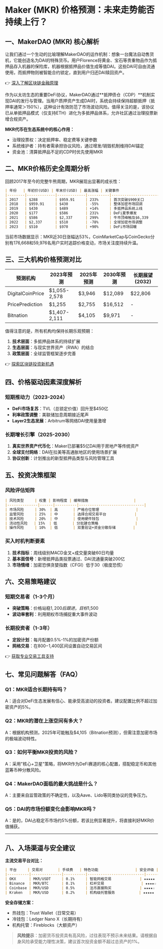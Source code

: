 # Maker (MKR) 价格预测：未来走势能否持续上行？

## 一、MakerDAO (MKR) 核心解析

让我们通过一个生动的比喻理解MakerDAO的运作机制：想象一台魔法自动售货机，它能创造名为DAI的特殊货币。用户Florence将黄金、宝石等贵重物品作为抵押品存入机器的保险库，机器根据抵押品价值生成等值DAI。这些DAI可自由流通使用，而抵押物则被智能合约锁定，直到用户归还DAI赎回资产。

👉 [深入了解区块链金融原理](https://bit.ly/okx_welcome)

作为以太坊生态的重要DeFi协议，MakerDAO通过**抵押债仓（CDP）**机制实现DAI的发行与管理。当用户质押资产生成DAI时，系统会持续保持超额抵押（抵押率通常＞150%），这种设计有效防范了市场波动风险。值得关注的是，该协议已从单抵押品模式（仅支持ETH）进化为多抵押品体系，允许社区通过治理投票新增合规资产。

**MKR代币在生态系统中的核心作用：**
- 治理投票权：决定抵押率、稳定费等关键参数
- 系统维护者：持有者需承担协议风险，通过增发/销毁机制维持DAI锚定
- 资金池：清算抵押品不足的CDP时优先使用MKR

## 二、MKR价格历史全周期分析

回顾2017年至今的完整牛熊周期，MKR展现出显著的成长性：
```markdown
| 年份   | 年初价(USD) | 年末价(USD) | 最高涨幅 | 关键事件                         |
|--------|-------------|-------------|----------|----------------------------------|
| 2017   | $288        | $959.91     | 233%     | 首次突破$900关口                 |
| 2018   | $959.91     | $430        | -55%     | 整体加密市场回调                 |
| 2019   | $430        | $489        | +14%     | 多抵押品系统上线                 |
| 2020   | $177        | $586        | 231%     | DeFi夏季爆发                     |
| 2021   | $586        | $2,337      | 299%     | 牛市顶峰触及$6,339               |
| 2022   | $2,337      | $510        | -78%     | 全球加密市场调整                 |
| 2023   | $510        | $970        | +90%     | DeFi市场回暖                     |
```

当前市场数据显示：MKR近30日涨幅达53%，CoinMarketCap与CoinGecko分别有176,668和59,976名用户实时追踪价格变动，市场关注度持续升温。

## 三、三大机构价格预测对比

| 预测机构        | 2023年预测 | 2025年预测 | 2030年预测 | 长期展望(2032) |
|-----------------|------------|------------|------------|----------------|
| DigitalCoinPrice| $1,055-2,578| $3,946     | $12,089    | $22,806        |
| PricePrediction | $1,255     | $2,755     | $16,512    | -              |
| Bitnation       | $1,407-2,111| $4,105     | $9,971     | -              |

值得注意的是，所有机构均保持长期乐观预期：
1. **技术层面**：多抵押品体系的持续扩展
2. **生态层面**：与现实世界资产（RWA）的结合
3. **政策层面**：全球监管框架逐步完善

👉 [探索区块链投资新机遇](https://bit.ly/okx_welcome)

## 四、价格驱动因素深度解析

### 短期推动力（2023-2024）
- **DeFi市场复苏**：TVL（总锁定价值）回升至$450亿
- **利率政策调整**：美联储加息周期接近尾声
- **Layer2生态发展**：Arbitrum等网络DAI使用量激增

### 长期增长引擎（2025-2030）
1. **真实世界资产代币化**：Maker已部署$5亿DAI用于房地产等传统资产
2. **全球支付网络**：DAI在拉美等高通胀地区的使用场景扩展
3. **协议创新**：计划推出的新型抵押品类型与风险管理工具

## 五、投资决策框架

### 风险评估矩阵
```markdown
| 风险类型     | 权重 | 影响程度 | 缓释措施                     |
|--------------|------|----------|------------------------------|
| 市场风险     | 30%  | 高       | 严格仓位管理                 |
| 监管风险     | 25%  | 中       | 选择合规交易平台             |
| 技术风险     | 20%  | 中       | 使用硬件钱包                 |
| 流动性风险   | 15%  | 低       | 分批建仓策略                 |
| 操作风险     | 10%  | 低       | 双重验证+资金分散存储        |
```

### 买入时机判断要素
1. **技术指标**：周线级别MACD金叉+成交量突破60日均量
2. **基本面信号**：新增抵押品类投票通过、DAI流通量突破200亿
3. **市场情绪**：加密恐惧贪婪指数（CFGI）低于30（极度恐慌）

## 六、交易策略建议

### 短期交易者（1-3个月）
- **突破策略**：价格站稳$1,200后跟进，目标$1,500
- **波动率套利**：利用期权市场捕捉重大事件波动

### 长期投资者（1-3年）
- **定投计划**：每月配置0.5%-1%的加密资产份额
- **网格交易**：在$800-$1,400区间设置自动交易区间

👉 [获取专业交易工具支持](https://bit.ly/okx_welcome)

## 七、常见问题解答（FAQ）

### Q1：MKR适合长期持有吗？
A：适合对DeFi生态发展有信心、能承受高波动的投资者。建议配置比例不超过加密资产的5%。

### Q2：MKR的潜在上涨空间有多大？
A：根据机构预测，2025年可能触及$4,105（Bitnation预测），但需注意加密市场的极端波动特性。

### Q3：如何平衡MKR投资的风险？
A：采用"核心+卫星"策略，将MKR作为DeFi赛道的核心配置，搭配稳定币和其他蓝筹币种分散风险。

### Q4：MakerDAO面临的最大挑战是什么？
A：主要来自监管政策的不确定性，以及Aave、Lido等同类协议的竞争压力。

### Q5：DAI的市场份额变化会影响MKR吗？
A：是的，DAI占稳定币市场约5%份额，若该比例显著提升，将直接利好MKR价值捕获。

---

## 八、入场渠道与安全建议

**主流交易平台对比：**
```markdown
| 平台     | 交易对       | 手续费   | 特色功能                 | 安全评级 |
|----------|--------------|----------|--------------------------|----------|
| OKX      | MKR/USDT     | 0.1%     | 智能网格交易             | ★★★★★    |
| Binance  | MKR/BTC      | 0.1%     | 杠杆交易                 | ★★★★☆    |
| Coinbase | MKR/USD      | 0.5%     | 法币直接购买             | ★★★★☆    |
| Kraken   | MKR/USD      | 0.2%     | 机构级托管服务           | ★★★★★    |
```

**安全存储方案：**
- 热钱包：Trust Wallet（日常交易）
- 冷钱包：Ledger Nano X（长期持有）
- 机构托管：Fireblocks（大额资产）

> **风险提示**：加密货币投资具有高风险，过往表现不预示未来结果。请根据自身风险承受能力理性决策，建议首次投资金额不超过总资产的1%。